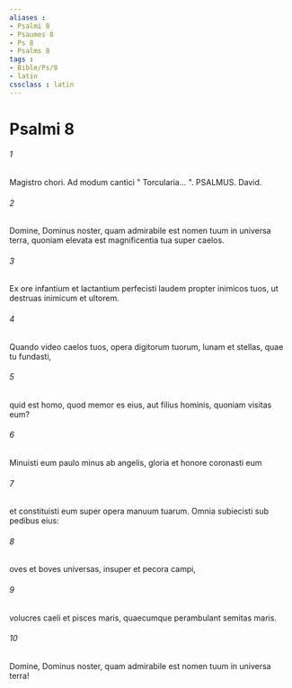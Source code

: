 ```yaml
---
aliases : 
- Psalmi 8
- Psaumes 8
- Ps 8
- Psalms 8
tags : 
- Bible/Ps/8
- latin
cssclass : latin
---
```


# Psalmi 8

###### 1
Magistro chori. Ad modum cantici " Torcularia... ". PSALMUS. David.
###### 2
Domine, Dominus noster, quam admirabile est nomen tuum in universa terra, quoniam elevata est magnificentia tua super caelos.
###### 3
Ex ore infantium et lactantium perfecisti laudem propter inimicos tuos, ut destruas inimicum et ultorem.
###### 4
Quando video caelos tuos, opera digitorum tuorum, lunam et stellas, quae tu fundasti,
###### 5
quid est homo, quod memor es eius, aut filius hominis, quoniam visitas eum?
###### 6
Minuisti eum paulo minus ab angelis, gloria et honore coronasti eum
###### 7
et constituisti eum super opera manuum tuarum. Omnia subiecisti sub pedibus eius:
###### 8
oves et boves universas, insuper et pecora campi,
###### 9
volucres caeli et pisces maris, quaecumque perambulant semitas maris.
###### 10
Domine, Dominus noster, quam admirabile est nomen tuum in universa terra!
